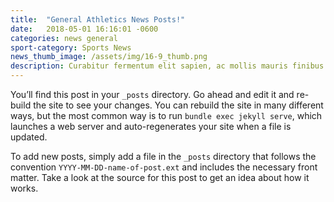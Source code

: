 ```yaml
---
title:  "General Athletics News Posts!"
date:   2018-05-01 16:16:01 -0600
categories: news general
sport-category: Sports News
news_thumb_image: /assets/img/16-9_thumb.png
description: Curabitur fermentum elit sapien, ac mollis mauris finibus et.
---
```


You’ll find this post in your `_posts` directory. Go ahead and edit it and re-build the site to see your changes. You can rebuild the site in many different ways, but the most common way is to run `bundle exec jekyll serve`, which launches a web server and auto-regenerates your site when a file is updated.

To add new posts, simply add a file in the `_posts` directory that follows the convention `YYYY-MM-DD-name-of-post.ext` and includes the necessary front matter. Take a look at the source for this post to get an idea about how it works.
